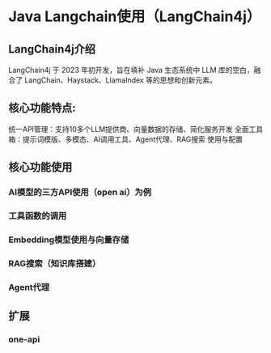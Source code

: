 # Java Langchain使用（LangChain4j）
## LangChain4j介绍
LangChain4j 于 2023 年初开发，旨在填补 Java 生态系统中 LLM 库的空白，融合了 LangChain、Haystack、LlamaIndex 等的思想和创新元素。
## 核心功能特点:
统一API管理：支持10多个LLM提供商、向量数据的存储、简化服务开发
全面工具箱：提示词模版、多模态、AI调用工具、Agent代理、RAG搜索
使用与配置

## 核心功能使用
### AI模型的三方API使用（open ai）为例
### 工具函数的调用
### Embedding模型使用与向量存储
### RAG搜索（知识库搭建）
### Agent代理
## 扩展
### one-api


